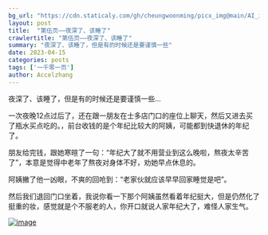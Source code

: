 ```yaml
---
bg_url: "https://cdn.staticaly.com/gh/cheungwoonming/picx_img@main/AI_img/AI-image-010.jpg"
layout: post
title:  "第伍页——夜深了、该睡了"
crawlertitle: "第伍页——夜深了、该睡了"
summary: "夜深了、该睡了，但是有的时候还是要谨慎一些"
date: 2023-04-15
categories: posts
tags: ['一千零一页']
author: Accelzhang
---
```


夜深了、该睡了，但是有的时候还是要谨慎一些...

一次夜晚12点过后了，还在跟一朋友在士多店门口的座位上聊天，然后又进去买了瓶水买点吃的。，前台收钱的是个年纪比较大的阿姨，可能都到快退休的年纪了。

朋友给完钱，跟她寒暄了一句：“年纪大了就不用营业到这么晚啦，熬夜太辛苦了”，本意是觉得中老年了熬夜对身体不好，劝她早点休息的。

阿姨撇了他一凶眼，不爽的回呛到：“老家伙就应该早早回家睡觉是吧”。

然后我们退回门口坐着，我说你看一下那个阿姨虽然看着年纪挺大，但是仍然化了挺重的妆，感觉就是个不服老的人，你开口就说人家年纪大了，难怪人家生气。


[![image](https://cdn.staticaly.com/gh/cheungwoonming/picx_img@main/AI_img/AI-image-010.jpg)](https://cdn.staticaly.com/gh/cheungwoonming/picx_img@main/AI_img/AI-image-010.jpg)
